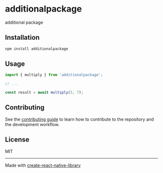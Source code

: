# additionalpackage

additional package

## Installation

```sh
npm install additionalpackage
```

## Usage


```js
import { multiply } from 'additionalpackage';

// ...

const result = await multiply(3, 7);
```


## Contributing

See the [contributing guide](CONTRIBUTING.md) to learn how to contribute to the repository and the development workflow.

## License

MIT

---

Made with [create-react-native-library](https://github.com/callstack/react-native-builder-bob)
